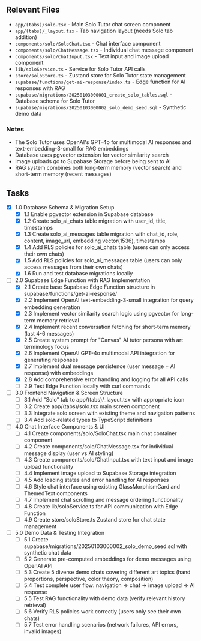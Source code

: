 ## Relevant Files

- `app/(tabs)/solo.tsx` - Main Solo Tutor chat screen component
- `app/(tabs)/_layout.tsx` - Tab navigation layout (needs Solo tab addition)
- `components/solo/SoloChat.tsx` - Chat interface component
- `components/solo/ChatMessage.tsx` - Individual chat message component
- `components/solo/ChatInput.tsx` - Text input and image upload component
- `lib/soloService.ts` - Service for Solo Tutor API calls
- `store/soloStore.ts` - Zustand store for Solo Tutor state management
- `supabase/functions/get-ai-response/index.ts` - Edge function for AI responses with RAG
- `supabase/migrations/20250103000001_create_solo_tables.sql` - Database schema for Solo Tutor
- `supabase/migrations/20250103000002_solo_demo_seed.sql` - Synthetic demo data

### Notes

- The Solo Tutor uses OpenAI's GPT-4o for multimodal AI responses and text-embedding-3-small for RAG embeddings
- Database uses pgvector extension for vector similarity search
- Image uploads go to Supabase Storage before being sent to AI
- RAG system combines both long-term memory (vector search) and short-term memory (recent messages)

## Tasks

- [x] 1.0 Database Schema & Migration Setup
  - [x] 1.1 Enable pgvector extension in Supabase database
  - [x] 1.2 Create solo_ai_chats table migration with user_id, title, timestamps
  - [x] 1.3 Create solo_ai_messages table migration with chat_id, role, content, image_url, embedding vector(1536), timestamps
  - [x] 1.4 Add RLS policies for solo_ai_chats table (users can only access their own chats)
  - [x] 1.5 Add RLS policies for solo_ai_messages table (users can only access messages from their own chats)
  - [x] 1.6 Run and test database migrations locally

- [ ] 2.0 Supabase Edge Function with RAG Implementation
  - [x] 2.1 Create base Supabase Edge Function structure in supabase/functions/get-ai-response/
  - [x] 2.2 Implement OpenAI text-embedding-3-small integration for query embedding generation
  - [x] 2.3 Implement vector similarity search logic using pgvector for long-term memory retrieval
  - [x] 2.4 Implement recent conversation fetching for short-term memory (last 4-6 messages)
  - [x] 2.5 Create system prompt for "Canvas" AI tutor persona with art terminology focus
  - [x] 2.6 Implement OpenAI GPT-4o multimodal API integration for generating responses
  - [x] 2.7 Implement dual message persistence (user message + AI response) with embeddings
  - [x] 2.8 Add comprehensive error handling and logging for all API calls
  - [ ] 2.9 Test Edge Function locally with curl commands

- [ ] 3.0 Frontend Navigation & Screen Structure
  - [ ] 3.1 Add "Solo" tab to app/(tabs)/_layout.tsx with appropriate icon
  - [ ] 3.2 Create app/(tabs)/solo.tsx main screen component
  - [ ] 3.3 Integrate solo screen with existing theme and navigation patterns
  - [ ] 3.4 Add solo-related types to TypeScript definitions

- [ ] 4.0 Chat Interface Components & UI
  - [ ] 4.1 Create components/solo/SoloChat.tsx main chat container component
  - [ ] 4.2 Create components/solo/ChatMessage.tsx for individual message display (user vs AI styling)
  - [ ] 4.3 Create components/solo/ChatInput.tsx with text input and image upload functionality
  - [ ] 4.4 Implement image upload to Supabase Storage integration
  - [ ] 4.5 Add loading states and error handling for AI responses
  - [ ] 4.6 Style chat interface using existing GlassMorphismCard and ThemedText components
  - [ ] 4.7 Implement chat scrolling and message ordering functionality
  - [ ] 4.8 Create lib/soloService.ts for API communication with Edge Function
  - [ ] 4.9 Create store/soloStore.ts Zustand store for chat state management
  
- [ ] 5.0 Demo Data & Testing Integration
  - [ ] 5.1 Create supabase/migrations/20250103000002_solo_demo_seed.sql with synthetic chat data
  - [ ] 5.2 Generate pre-computed embeddings for demo messages using OpenAI API
  - [ ] 5.3 Create 5 diverse demo chats covering different art topics (hand proportions, perspective, color theory, composition)
  - [ ] 5.4 Test complete user flow: navigation → chat → image upload → AI response
  - [ ] 5.5 Test RAG functionality with demo data (verify relevant history retrieval)
  - [ ] 5.6 Verify RLS policies work correctly (users only see their own chats)
  - [ ] 5.7 Test error handling scenarios (network failures, API errors, invalid images) 